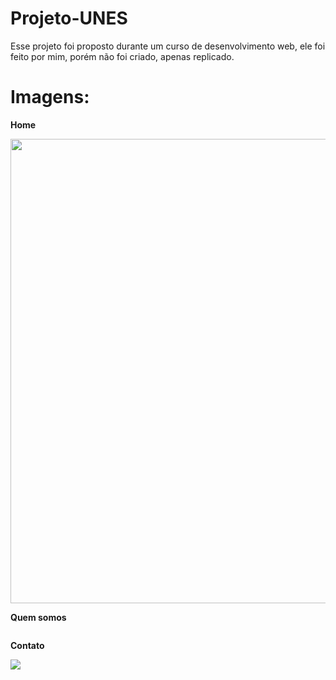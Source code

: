 # Projeto-UNES

 Esse projeto foi proposto durante um curso de desenvolvimento web, ele foi feito por mim, porém não foi criado, apenas replicado.



# Imagens:



**Home**

<img title="" src="file:///home/julio/Imagens/home.png" alt="" width="743" data-align="center">

**Quem somos**

<img src="file:///home/julio/Imagens/quemsomos.png" title="" alt="" data-align="center">

**Contato**

![](/home/julio/Imagens/contato.png)
